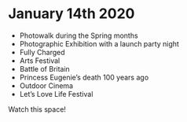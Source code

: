 # January 14th 2020

- Photowalk during the Spring months
- Photographic Exhibition with a launch party night
- Fully Charged
- Arts Festival
- Battle of Britain
- Princess Eugenie’s death 100 years ago
- Outdoor Cinema
- Let’s Love Life Festival

Watch this space!